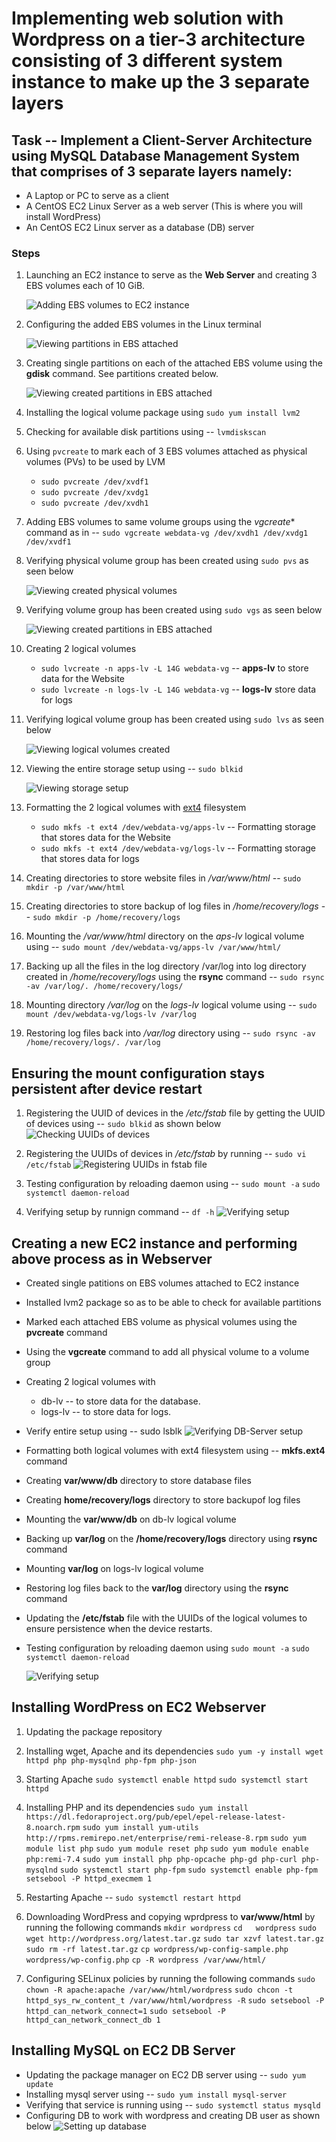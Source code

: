 #  Implementing web solution with Wordpress on a tier-3 architecture consisting of 3 different system instance to make up the 3 separate layers

## Task -- Implement a Client-Server Architecture using MySQL Database Management System that comprises of 3 separate layers namely:

- A Laptop or PC to serve as a client
- A CentOS EC2 Linux Server as a web server (This is where you will install WordPress)
- An CentOS EC2 Linux server as a database (DB) server

### Steps

1. Launching an EC2 instance to serve as the **Web Server** and creating 3 EBS volumes each of 10 GiB.

    ![Adding EBS volumes to EC2 instance](./images/adding-ebs-volumes.png)

2. Configuring the added EBS volumes in the Linux terminal

    ![Viewing partitions in EBS attached](./images/view-partitions-on--attached-EBS.png)

3. Creating single partitions on each of the attached EBS volume using the **gdisk** command. See partitions created below.

    ![Viewing created partitions in EBS attached](./images/view-partitions-on--attached-EBS.png)

4. Installing the logical volume package using `sudo yum install lvm2`

5. Checking for available disk partitions using -- `lvmdiskscan`

6. Using `pvcreate` to mark each of 3 EBS volumes attached as physical volumes (PVs) to be used by LVM
    - `sudo pvcreate /dev/xvdf1`
    - `sudo pvcreate /dev/xvdg1`
    - `sudo pvcreate /dev/xvdh1`


7. Adding EBS volumes to same volume groups using the *vgcreate** command as in -- `sudo vgcreate webdata-vg /dev/xvdh1 /dev/xvdg1 /dev/xvdf1`

8. Verifying physical volume group has been created using `sudo pvs` as seen below

    ![Viewing created physical volumes](./images/verifying-pvs.PNG)

8. Verifying volume group has been created using `sudo vgs` as seen below

    ![Viewing created partitions in EBS attached](./images/verifying-vg.PNG)

9. Creating 2 logical volumes
    - `sudo lvcreate -n apps-lv -L 14G webdata-vg` -- **apps-lv** to store data for the Website
    - `sudo lvcreate -n logs-lv -L 14G webdata-vg` -- **logs-lv** store data for logs

10. Verifying logical volume group has been created using `sudo lvs` as seen below

    ![Viewing logical volumes created](./images/verify-lvs.PNG)

11. Viewing the entire storage setup using -- `sudo blkid`

    ![Viewing storage setup](./images/verify-lvs.PNG)

12. Formatting the 2 logical volumes with [ext4](https://en.wikipedia.org/wiki/Ext4) filesystem
    - `sudo mkfs -t ext4 /dev/webdata-vg/apps-lv` -- Formatting storage that stores data for the Website 
    - `sudo mkfs -t ext4 /dev/webdata-vg/logs-lv` -- Formatting storage that stores data for logs

13. Creating directories to store website files in */var/www/html* -- `sudo mkdir -p /var/www/html`

14. Creating directories to store backup of log files in */home/recovery/logs* -- `sudo mkdir -p /home/recovery/logs`

15. Mounting the */var/www/html* directory on the *aps-lv* logical volume using -- `sudo mount /dev/webdata-vg/apps-lv /var/www/html/`

16. Backing up all the files in the log directory /var/log into log directory created in */home/recovery/logs* using the **rsync** command -- `sudo rsync -av /var/log/. /home/recovery/logs/`

17. Mounting directory */var/log* on the *logs-lv* logical volume using -- `sudo mount /dev/webdata-vg/logs-lv /var/log`

18. Restoring log files back into */var/log* directory using -- `sudo rsync -av /home/recovery/logs/. /var/log`


## Ensuring the mount configuration stays persistent after device restart

1. Registering the UUID of devices in the */etc/fstab* file by getting the UUID of devices using -- `sudo blkid` as shown below
    ![Checking UUIDs of devices](./images/checking-UUID-of-lvs.png)

2. Registering the UUIDs of devices in */etc/fstab* by running -- `sudo vi /etc/fstab`
    ![Registering UUIDs in fstab file](./images/registering-UUID-in-fstab.PNG)

3. Testing configuration by reloading daemon using -- 
    `sudo mount -a`
    `sudo systemctl daemon-reload`

4. Verifying setup by runnign command -- `df -h`
    ![Verifying setup](./images/verifying-setup.PNG)


## Creating a new EC2 instance and performing above process as in Webserver

- Created single patitions on EBS volumes attached to EC2 instance
- Installed lvm2 package so as to be able to check for available partitions
- Marked each attached EBS volume as physical volumes using the **pvcreate** command
- Using the **vgcreate** command to add all physical volume to a volume group
- Creating 2 logical volumes with
    * db-lv -- to store data for the database.
    * logs-lv -- to store data for logs.
- Verify entire setup using -- sudo lsblk
    ![Verifying DB-Server setup](./images)
- Formatting both logical volumes with ext4 filesystem using -- **mkfs.ext4** command
- Creating **var/www/db** directory to store database files
- Creating **home/recovery/logs** directory to store backupof log files
- Mounting the **var/www/db** on db-lv logical volume
- Backing up **var/log** on the **/home/recovery/logs** directory using **rsync** command
- Mounting **var/log** on logs-lv logical volume
- Restoring log files back to the **var/log** directory using the **rsync** command
- Updating the **/etc/fstab** file with the UUIDs of the logical volumes to ensure persistence when the device restarts.
- Testing configuration by reloading daemon using
    `sudo mount -a`
    `sudo systemctl daemon-reload`

    ![Verifying setup](./images/verifying-setup.PNG)


## Installing WordPress on EC2 Webserver

1. Updating the package repository

2. Installing wget, Apache and its dependencies
    `sudo yum -y install wget httpd php php-mysqlnd php-fpm php-json`

3. Starting Apache
    `sudo systemctl enable httpd`
    `sudo systemctl start httpd`

4. Installing PHP and its dependencies
    `sudo yum install https://dl.fedoraproject.org/pub/epel/epel-release-latest-8.noarch.rpm`
    `sudo yum install yum-utils http://rpms.remirepo.net/enterprise/remi-release-8.rpm`
    `sudo yum module list php`
    `sudo yum module reset php`
    `sudo yum module enable php:remi-7.4`
    `sudo yum install php php-opcache php-gd php-curl php-mysqlnd`
    `sudo systemctl start php-fpm`
    `sudo systemctl enable php-fpm`
    `setsebool -P httpd_execmem 1`

5. Restarting Apache -- `sudo systemctl restart httpd`

6. Downloading WordPress and copying wprdpress to **var/www/html** by running the following commands
    `mkdir wordpress`
    `cd   wordpress`
    `sudo wget http://wordpress.org/latest.tar.gz`
    `sudo tar xzvf latest.tar.gz`
    `sudo rm -rf latest.tar.gz`
    `cp wordpress/wp-config-sample.php wordpress/wp-config.php`
    `cp -R wordpress /var/www/html/`

7. Configuring SELinux policies by running the following commands
    `sudo chown -R apache:apache /var/www/html/wordpress`
    `sudo chcon -t httpd_sys_rw_content_t /var/www/html/wordpress -R`
    `sudo setsebool -P httpd_can_network_connect=1`
    `sudo setsebool -P httpd_can_network_connect_db 1`


## Installing MySQL on EC2 DB Server
- Updating the package manager on EC2 DB server using -- `sudo yum update`
- Installing mysql server using -- `sudo yum install mysql-server`
- Verifying that service is running using -- `sudo systemctl status mysqld`
- Configuring DB to work with wordpress and creating DB user as shown below
    ![Setting up database](./images/database-setup.png)